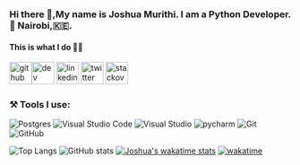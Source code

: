 ### Hi there 👋,My name is Joshua Murithi. I am a Python Developer.📍 Nairobi,🇰🇪.


#### This is what I do 👨‍💻



[<img src='https://cdn.jsdelivr.net/npm/simple-icons@3.0.1/icons/github.svg' alt='github' height='40'>](https://github.com/Murithijoshua)[<img src='https://cdn.jsdelivr.net/npm/simple-icons@3.0.1/icons/dev-dot-to.svg' alt='dev' height='40'>](https://dev.to/murithijoshua)  [<img src='https://cdn.jsdelivr.net/npm/simple-icons@3.0.1/icons/linkedin.svg' alt='linkedin' height='40'>](https://www.linkedin.com/in/murithi-joshua-a82046103/)  [<img src='https://cdn.jsdelivr.net/npm/simple-icons@3.0.1/icons/twitter.svg' alt='twitter' height='40'>](https://twitter.com/myzaliusjoshua)  [<img src='https://cdn.jsdelivr.net/npm/simple-icons@3.0.1/icons/stackoverflow.svg' alt='stackoverflow' height='40'>](https://stackoverflow.com/users/10429527/joshua-johns)  
</p>
<h3>⚒ Tools I use:</h3>
<p>
<a target="_blank"><img alt="Postgres" src="https://img.shields.io/badge/Postgres-%2312100E.svg?logo=Postgres&logoColor=red&style=for-the-badge"/></a> 
<a target="_blank"><img alt="Visual Studio Code" src="https://img.shields.io/badge/Visual%20Studio%20Code-%2312100E.svg?logo=visual-studio-code&style=for-the-badge&logoColor=blue"/></a>
  <a target="_blank"><img alt="Visual Studio" src="https://img.shields.io/badge/Visual%20Studio-%2312100E.svg?logo=visual-studio&style=for-the-badge&logoColor=purple"/></a> <a target="_blank"><img alt="pycharm" src="https://img.shields.io/badge/Pycharm-%2312100E.svg?logo=Pycharm&style=for-the-badge"/></a> <a target="_blank"><img alt="Git" src="https://img.shields.io/badge/Git-%2312100E.svg?logo=git&style=for-the-badge"/></a> 
<a target="_blank"><img alt="GitHub" src="https://img.shields.io/badge/GitHub-black?logo=GitHub&style=for-the-badge"/></a> 
</p>

![Top Langs](https://github-readme-stats.vercel.app/api/top-langs/?username=Murithijoshua&layout=compact) ![GitHub stats](https://github-readme-stats.vercel.app/api?username=Murithijoshua&layout=compact&show_icons=true&count_private=true) [![Joshua's wakatime stats](https://github-readme-stats.vercel.app/api/wakatime?username=@Trikle&layout=compact)](https://github.com/Murithijoshua/github-readme-stats)
[![wakatime](https://wakatime.com/badge/user/366f0ebe-90a8-41ad-8c26-e0319cf809af.svg)](https://wakatime.com/@366f0ebe-90a8-41ad-8c26-e0319cf809af)
<!-- ![counter](https://ene4x5uz92deml1.m.pipedream.net) -->
